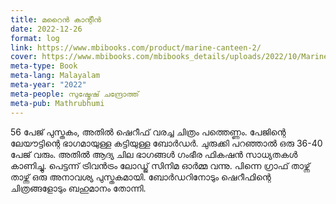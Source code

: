 ```yaml
---
title: മറൈൻ കാന്റീൻ
date: 2022-12-26
format: log
link: https://www.mbibooks.com/product/marine-canteen-2/
cover: https://www.mbibooks.com/mbibooks_details/uploads/2022/10/Marine-canteen-3rd-Edition-Front-Cover.jpg
meta-type: Book
meta-lang: Malayalam
meta-year: "2022"
meta-people: സുഷ്മേഷ് ചന്ദ്രോത്ത്
meta-pub: Mathrubhumi
---
```

56 പേജ് പുസ്തകം, അതിൽ ഷെറീഫ് വരച്ച ചിത്രം പത്തെണ്ണം. പേജിന്റെ ലേയൗട്ടിന്റെ ഭാഗമായുള്ള കട്ടിയുള്ള ബോർഡർ. ചുരുക്കി പറഞ്ഞാൽ ഒരു 36-40 പേജ് വരും. അതിൽ ആദ്യ ചില ഭാഗങ്ങൾ ഗംഭീര ഫികഷൻ സാധ്യതകൾ കാണിച്ചു. പെട്ടന്ന് ട്രിവൻട്രം ലോഡ്ജ് സിനിമ ഓർമ്മ വന്നു. പിന്നെ ഗ്രാഫ് താഴ്ന്ന് താഴ്ന്ന് ഒരു അനാവശ്യ പുസ്തകമായി. ബോർഡറിനോടും ഷെറീഫിന്റെ ചിത്രങ്ങളോടും ബഹുമാനം തോന്നി. 